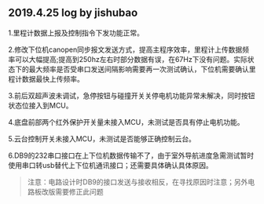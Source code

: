 ## 2019.4.25 log by jishubao
1.里程计数据上报及控制指令下发功能正常。

2.修改下位机canopen同步报文发送方式，提高主程序效率，里程计上传数据频率可以大幅提高;提高到250hz左右时部分数据有误，在67Hz下没有问题。实际状态下的最大频率是否受串口发送间隔影响需要再一次测试确认，下位机需要确认里程计数据最快上传频率。

3.前后双超声波未调试，急停按钮与碰撞开关关停电机功能异常未解决，同时按钮状态位接入到MCU。

4.底盘前部两个红外保护开关量未接入MCU，未测试是否具有停止电机功能。

5.云台控制开关未接入MCU，未测试是否能够正确控制云台。

6.DB9的232串口接口在上下位机数据传输不了，由于室外导航进度急需测试暂时使用串口转usb替代上下位机通讯接口；还需要具体确认具体原因。
>注意：电路设计时DB9的接口发送与接收相反，在寻找原因时注意；另外电路板改版需要修正此问题
